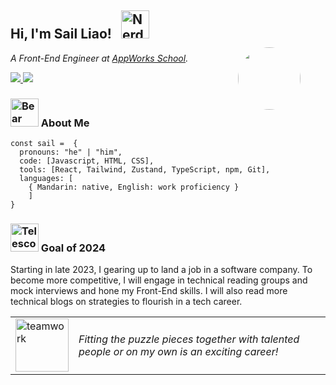 <h2>
    Hi, I'm Sail Liao!
    <img src="https://raw.githubusercontent.com/Tarikul-Islam-Anik/Animated-Fluent-Emojis/master/Emojis/Smilies/Nerd%20Face.png" alt="Nerd Face" width="45" height="45" style="margin: 0 10px"/>
</h2>

_A Front-End Engineer at [AppWorks School](https://school.appworks.tw/)._

<img src="./assets/cat-programming.gif" width="100px" style="border-radius: 100px; margin: -40px 40px 0px" align="right" />

<a href="https://www.linkedin.com/in/sailliaodev/">
    <img src="https://img.shields.io/badge/-sailliaodev-blue?style=flat-square&logo=Linkedin&logoColor=white&link=https://www.linkedin.com/in/sailliaodev/"/>
</a>
<a href="https://github.com/Sailwayfun">
    <img src="https://img.shields.io/github/followers/SailWayFun?label=follow&style=social"/>
</a>

<h3>
    <img src="https://raw.githubusercontent.com/Tarikul-Islam-Anik/Animated-Fluent-Emojis/master/Emojis/Animals/Bear.png" alt="Bear" width="45" height="45" />
    About Me
</h3>

```
const sail =  {
  pronouns: "he" | "him",
  code: [Javascript, HTML, CSS],
  tools: [React, Tailwind, Zustand, TypeScript, npm, Git],
  languages: [
    { Mandarin: native, English: work proficiency }
    ]
}
```

<h3>
    <img src="https://raw.githubusercontent.com/Tarikul-Islam-Anik/Telegram-Animated-Emojis/main/Objects/Telescope.webp" alt="Telescope" width="45" height="45" />
    Goal of 2024  
</h3>
<p>
    Starting in late 2023, I gearing up to land a job in a software company. To become more competitive, I will engage in technical reading groups and mock interviews and hone my Front-End skills. I will also read more technical blogs on strategies to flourish in a tech career.
</p>

<table>
<tr>
<td><img src="https://i.gifer.com/4q43.gif" alt="teamwork" width="85" /></td>
<td><i>Fitting the puzzle pieces together with talented people or on my own is an exciting career!</i></td>
</tr>
</table>
